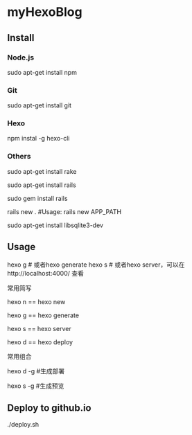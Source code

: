 # myHexoBlog

## Install
### Node.js
sudo apt-get install npm

### Git
sudo apt-get install git

### Hexo
npm instal -g hexo-cli

### Others
sudo apt-get install rake

sudo apt-get install rails

sudo gem install rails

rails new . #Usage: rails new APP_PATH

sudo apt-get install libsqlite3-dev

## Usage
hexo g # 或者hexo generate
hexo s # 或者hexo server，可以在http://localhost:4000/ 查看

常用简写

hexo n == hexo new

hexo g == hexo generate

hexo s == hexo server

hexo d == hexo deploy

常用组合

hexo d -g #生成部署

hexo s -g #生成预览

## Deploy to github.io
./deploy.sh
